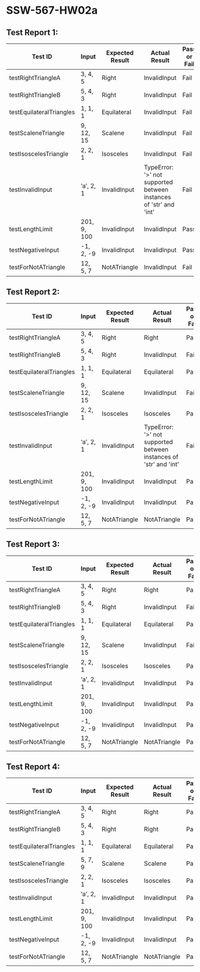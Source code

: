 # SSW-567-HW02a

## Test Report 1:

|Test ID|Input|Expected Result|Actual Result|Pass or Fail|
|---|---|---|---|---|
|testRightTriangleA|3, 4, 5|Right|InvalidInput|Fail|
|testRightTriangleB|5, 4, 3|Right|InvalidInput|Fail|
|testEquilateralTriangles|1, 1, 1|Equilateral|InvalidInput|Fail|
|testScaleneTriangle|9, 12, 15|Scalene|InvalidInput|Fail|
|testIsoscelesTriangle|2, 2, 1|Isosceles|InvalidInput|Fail|
|testInvalidInput|‘a’, 2, 1|InvalidInput|TypeError: '>' not supported between instances of 'str' and 'int'|Fail|
|testLengthLimit|201, 9, 100|InvalidInput|InvalidInput|Pass|
|testNegativeInput|-1, 2, -9|InvalidInput|InvalidInput|Pass|
|testForNotATriangle|12, 5, 7|NotATriangle|InvalidInput|Fail|

## Test Report 2:

|Test ID|Input|Expected Result|Actual Result|Pass or Fail|
|---|---|---|---|---|
|testRightTriangleA|3, 4, 5|Right|Right|Pass|
|testRightTriangleB|5, 4, 3|Right|InvalidInput|Fail|
|testEquilateralTriangles|1, 1, 1|Equilateral|Equilateral|Pass|
|testScaleneTriangle|9, 12, 15|Scalene|InvalidInput|Fail|
|testIsoscelesTriangle|2, 2, 1|Isosceles|Isosceles|Pass|
|testInvalidInput|‘a’, 2, 1|InvalidInput|TypeError: '>' not supported between instances of 'str' and 'int'|Fail|
|testLengthLimit|201, 9, 100|InvalidInput|InvalidInput|Pass|
|testNegativeInput|-1, 2, -9|InvalidInput|InvalidInput|Pass|
|testForNotATriangle|12, 5, 7|NotATriangle|NotATriangle|Pass|

## Test Report 3:

|Test ID|Input|Expected Result|Actual Result|Pass or Fail|
|---|---|---|---|---|
|testRightTriangleA|3, 4, 5|Right|Right|Pass|
|testRightTriangleB|5, 4, 3|Right|InvalidInput|Fail|
|testEquilateralTriangles|1, 1, 1|Equilateral|Equilateral|Pass|
|testScaleneTriangle|9, 12, 15|Scalene|InvalidInput|Fail|
|testIsoscelesTriangle|2, 2, 1|Isosceles|Isosceles|Pass|
|testInvalidInput|‘a’, 2, 1|InvalidInput|InvalidInput|Pass|
|testLengthLimit|201, 9, 100|InvalidInput|InvalidInput|Pass|
|testNegativeInput|-1, 2, -9|InvalidInput|InvalidInput|Pass|
|testForNotATriangle|12, 5, 7|NotATriangle|NotATriangle|Pass|

## Test Report 4:

|Test ID|Input|Expected Result|Actual Result|Pass or Fail|
|---|---|---|---|---|
|testRightTriangleA|3, 4, 5|Right|Right|Pass|
|testRightTriangleB|5, 4, 3|Right|Right|Pass|
|testEquilateralTriangles|1, 1, 1|Equilateral|Equilateral|Pass|
|testScaleneTriangle|5, 7, 9|Scalene|Scalene|Pass|
|testIsoscelesTriangle|2, 2, 1|Isosceles|Isosceles|Pass|
|testInvalidInput|‘a’, 2, 1|InvalidInput|InvalidInput|Pass|
|testLengthLimit|201, 9, 100|InvalidInput|InvalidInput|Pass|
|testNegativeInput|-1, 2, -9|InvalidInput|InvalidInput|Pass|
|testForNotATriangle|12, 5, 7|NotATriangle|NotATriangle|Pass|


